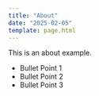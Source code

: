 ```yaml
---
title: "About"
date: "2025-02-05"
template: page.html
---
```



This is an about example.

- Bullet Point 1
- Bullet Point 2
- Bullet Point 3

